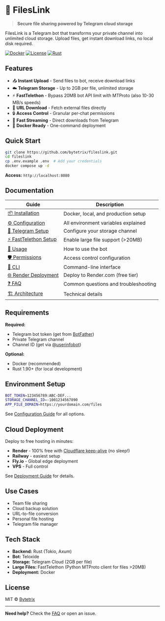 # 📂 FilesLink

> **Secure file sharing powered by Telegram cloud storage**

FilesLink is a Telegram bot that transforms your private channel into unlimited cloud storage. Upload files, get instant download links, no local disk required.

[![Docker](https://img.shields.io/badge/docker-supported-blue)](https://hub.docker.com/r/kvnxo/fileslink)
[![License](https://img.shields.io/badge/license-MIT-green)](LICENSE.md)
[![Rust](https://img.shields.io/badge/rust-1.90+-orange)](https://www.rust-lang.org)

## Features

- 📤 **Instant Upload** - Send files to bot, receive download links
- ☁️ **Telegram Storage** - Up to 2GB per file, unlimited storage
- ⚡ **FastTelethon** - Bypass 20MB bot API limit with MTProto (also 10-30 MB/s speeds)
- 🔗 **URL Download** - Fetch external files directly
- 🔒 **Access Control** - Granular per-chat permissions
- 🚀 **Fast Streaming** - Direct downloads from Telegram
- 🐳 **Docker Ready** - One-command deployment

## Quick Start

```bash
git clone https://github.com/bytetrix/fileslink.git
cd fileslink
cp .env.example .env  # Add your credentials
docker compose up -d
```

**Access:** `http://localhost:8080`

## Documentation

| Guide | Description |
|-------|-------------|
| [📦 Installation](docs/INSTALLATION.md) | Docker, local, and production setup |
| [⚙️ Configuration](docs/CONFIGURATION.md) | All environment variables explained |
| [📱 Telegram Setup](docs/TELEGRAM_STORAGE_SETUP.md) | Configure your storage channel |
| [⚡ FastTelethon Setup](docs/SETUP_FASTTELETHON.md) | Enable large file support (>20MB) |
| [🎯 Usage](docs/USAGE.md) | How to use the bot |
| [🛡️ Permissions](docs/PERMISSIONS.md) | Access control configuration |
| [🔧 CLI](docs/CLI.md) | Command-line interface |
| [🌐 Render Deployment](docs/RENDER_DEPLOYMENT.md) | Deploy to Render.com (free tier) |
| [❓ FAQ](docs/FAQ.md) | Common questions and troubleshooting |
| [🏗️ Architecture](docs/ARCHITECTURE.md) | Technical details |

## Requirements

**Required:**
- Telegram bot token (get from [BotFather](https://t.me/botfather))
- Private Telegram channel
- Channel ID (get via [@userinfobot](https://t.me/userinfobot))

**Optional:**
- Docker (recommended)
- Rust 1.90+ (for local development)

## Environment Setup

```bash
BOT_TOKEN=123456789:ABC-DEF...
STORAGE_CHANNEL_ID=-1001234567890
APP_FILE_DOMAIN=https://yourdomain.com/files
```

See [Configuration Guide](docs/CONFIGURATION.md) for all options.

## Cloud Deployment

Deploy to free hosting in minutes:

- **Render** - 100% free with [Cloudflare keep-alive](https://github.com/ByteTrix/cloudflare-render-ping) (no sleep!)
- **Railway** - easiest setup
- **Fly.io** - Global edge deployment
- **VPS** - Full control

See [Deployment Guide](docs/DEPLOYMENT.md) for details.

## Use Cases

- Team file sharing
- Cloud backup solution
- URL-to-file conversion
- Personal file hosting
- Telegram file manager

## Tech Stack

- **Backend:** Rust (Tokio, Axum)
- **Bot:** Teloxide  
- **Storage:** Telegram Cloud (2GB per file)
- **Large Files:** FastTelethon (Python MTProto client for files >20MB)
- **Deployment:** Docker

## License

MIT © [Bytetrix](https://github.com/bytetrix)

---

**Need help?** Check the [FAQ](docs/FAQ.md) or open an issue.
